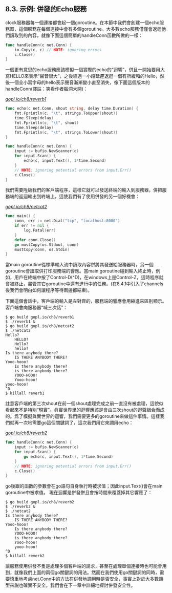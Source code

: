 ## 8.3. 示例: 併發的Echo服務

clock服務器每一個連接都會起一個goroutine。在本節中我們會創建一個echo服務器，這個服務在每個連接中會有多個goroutine。大多數echo服務僅僅會返迴他們讀取到的內容，就像下面這個簡單的handleConn函數所做的一樣：

```go
func handleConn(c net.Conn) {
	io.Copy(c, c) // NOTE: ignoring errors
	c.Close()
}
```

一個更有意思的echo服務應該模擬一個實際的echo的“迴響”，併且一開始要用大寫HELLO來表示“聲音很大”，之後經過一小段延遲返迴一個有所緩和的Hello，然後一個全小寫字母的hello表示聲音漸漸變小直至消失，像下面這個版本的handleConn(譯註：笑看作者腦洞大開)：

<u><i>gopl.io/ch8/reverb1</i></u>
```go
func echo(c net.Conn, shout string, delay time.Duration) {
	fmt.Fprintln(c, "\t", strings.ToUpper(shout))
	time.Sleep(delay)
	fmt.Fprintln(c, "\t", shout)
	time.Sleep(delay)
	fmt.Fprintln(c, "\t", strings.ToLower(shout))
}

func handleConn(c net.Conn) {
	input := bufio.NewScanner(c)
	for input.Scan() {
		echo(c, input.Text(), 1*time.Second)
	}
	// NOTE: ignoring potential errors from input.Err()
	c.Close()
}
```

我們需要陞級我們的客戶端程序，這樣它就可以發送終端的輸入到服務器，併把服務端的返迴輸出到終端上，這使我們有了使用併發的另一個好機會：

<u><i>gopl.io/ch8/netcat2</i></u>
```go
func main() {
	conn, err := net.Dial("tcp", "localhost:8000")
	if err != nil {
		log.Fatal(err)
	}
	defer conn.Close()
	go mustCopy(os.Stdout, conn)
	mustCopy(conn, os.Stdin)
}
```

當main goroutine從標準輸入流中讀取內容併將其發送給服務器時，另一個goroutine會讀取併打印服務端的響應。當main goroutine碰到輸入終止時，例如，用戶在終端中按了Control-D(^D)，在windows上是Control-Z，這時程序就會被終止，盡管其它goroutine中還有進行中的任務。(在8.4.1中引入了channels後我們會明白如何讓程序等待兩邊都結束)。

下面這個會話中，客戶端的輸入是左對齊的，服務端的響應會用縮進來區别顯示。
客戶端會向服務器“喊三次話”：

```
$ go build gopl.io/ch8/reverb1
$ ./reverb1 &
$ go build gopl.io/ch8/netcat2
$ ./netcat2
Hello?
    HELLO?
    Hello?
    hello?
Is there anybody there?
    IS THERE ANYBODY THERE?
Yooo-hooo!
    Is there anybody there?
    is there anybody there?
    YOOO-HOOO!
    Yooo-hooo!
yooo-hooo!
^D
$ killall reverb1
```

註意客戶端的第三次shout在前一個shout處理完成之前一直沒有被處理，這貌似看起來不是特别“現實”。眞實世界里的迴響應該是會由三次shout的迴聲組合而成的。爲了模擬眞實世界的迴響，我們需要更多的goroutine來做這件事情。這樣我們就再一次地需要go這個關鍵詞了，這次我們用它來調用echo：

<u><i>gopl.io/ch8/reverb2</i></u>
```go
func handleConn(c net.Conn) {
	input := bufio.NewScanner(c)
	for input.Scan() {
		go echo(c, input.Text(), 1*time.Second)
	}
	// NOTE: ignoring potential errors from input.Err()
	c.Close()
}
```

go後跟的函數的參數會在go語句自身執行時被求值；因此input.Text()會在main goroutine中被求值。
現在迴響是併發併且會按時間來覆蓋掉其它響應了：

```
$ go build gopl.io/ch8/reverb2
$ ./reverb2 &
$ ./netcat2
Is there anybody there?
    IS THERE ANYBODY THERE?
Yooo-hooo!
    Is there anybody there?
    YOOO-HOOO!
    is there anybody there?
    Yooo-hooo!
    yooo-hooo!
^D
$ killall reverb2
```

讓服務使用併發不隻是處理多個客戶端的請求，甚至在處理單個連接時也可能會用到，就像我們上面的兩個go關鍵詞的用法。然而在我們使用go關鍵詞的同時，需要慎重地考慮net.Conn中的方法在併發地調用時是否安全，事實上對於大多數類型來説也確實不安全。我們會在下一章中詳細地探討併發安全性。
